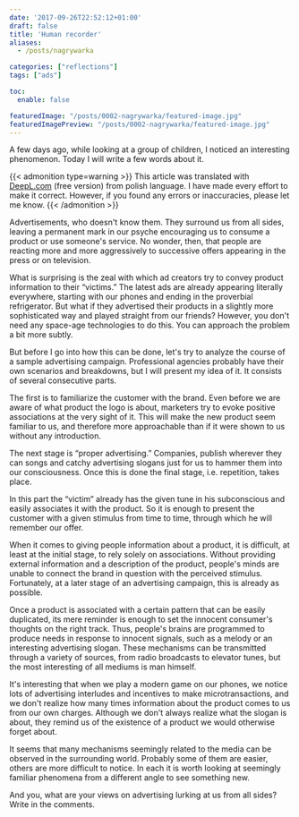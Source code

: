 ```yaml
---
date: '2017-09-26T22:52:12+01:00'
draft: false
title: 'Human recorder'
aliases:
  - /posts/nagrywarka

categories: ["reflections"]
tags: ["ads"]

toc:
  enable: false

featuredImage: "/posts/0002-nagrywarka/featured-image.jpg"
featuredImagePreview: "/posts/0002-nagrywarka/featured-image.jpg"
---
```


A few days ago, while looking at a group of children, I noticed an interesting phenomenon. Today I will write a few
words about it.

<!--more-->

{{< admonition type=warning >}}
This article was translated with [DeepL.com](https://deepl.com) (free version) from polish language. I have made every
effort to make it correct. However, if you found any errors or inaccuracies, please let me know.
{{< /admonition >}}

Advertisements, who doesn't know them. They surround us from all sides, leaving a permanent mark in our psyche
encouraging us to consume a product or use someone's service. No wonder, then, that people are reacting more and more
aggressively to successive offers appearing in the press or on television.

What is surprising is the zeal with which ad creators try to convey product information to their “victims.” The latest
ads are already appearing literally everywhere, starting with our phones and ending in the proverbial refrigerator.
But what if they advertised their products in a slightly more sophisticated way and played straight from our friends?
However, you don't need any space-age technologies to do this. You can approach the problem a bit more subtly.

But before I go into how this can be done, let's try to analyze the course of a sample advertising campaign.
Professional agencies probably have their own scenarios and breakdowns, but I will present my idea of it.
It consists of several consecutive parts.

The first is to familiarize the customer with the brand. Even before we are aware of what product the logo is about,
marketers try to evoke positive associations at the very sight of it. This will make the new product seem familiar to
us, and therefore more approachable than if it were shown to us without any introduction.

The next stage is “proper advertising.” Companies, publish wherever they can songs and catchy advertising slogans just
for us to hammer them into our consciousness. Once this is done the final stage, i.e. repetition, takes place.

In this part the “victim” already has the given tune in his subconscious and easily associates it with the product.
So it is enough to present the customer with a given stimulus from time to time, through which he will remember our 
offer.

When it comes to giving people information about a product, it is difficult, at least at the initial stage, to rely
solely on associations. Without providing external information and a description of the product, people's minds are
unable to connect the brand in question with the perceived stimulus. Fortunately, at a later stage of an advertising
campaign, this is already as possible.

Once a product is associated with a certain pattern that can be easily duplicated, its mere reminder is enough to set
the innocent consumer's thoughts on the right track. Thus, people's brains are programmed to produce needs in response
to innocent signals, such as a melody or an interesting advertising slogan. These mechanisms can be transmitted through
a variety of sources, from radio broadcasts to elevator tunes, but the most interesting of all mediums is man himself.

It's interesting that when we play a modern game on our phones, we notice lots of advertising interludes and incentives
to make microtransactions, and we don't realize how many times information about the product comes to us from our own
charges. Although we don't always realize what the slogan is about, they remind us of the existence of a product we
would otherwise forget about.

It seems that many mechanisms seemingly related to the media can be observed in the surrounding world. Probably some
of them are easier, others are more difficult to notice. In each it is worth looking at seemingly familiar phenomena
from a different angle to see something new.

And you, what are your views on advertising lurking at us from all sides? Write in the comments.
